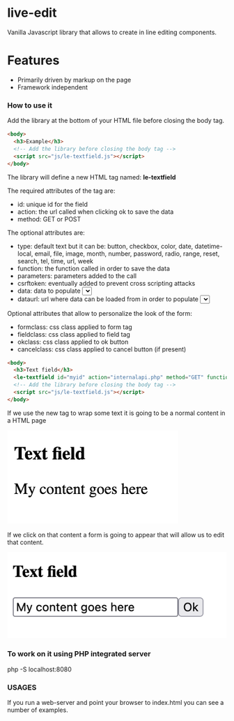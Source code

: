 # live-edit
 
Vanilla Javascript library that allows to create in line editing components.

# Features

* Primarily driven by markup on the page
* Framework independent

### How to use it

Add the library at the bottom of your HTML file before closing the body tag.


```html
<body>
  <h3>Example</h3>
  <!-- Add the library before closing the body tag -->
  <script src="js/le-textfield.js"></script>
</body>
```

The library will define a new HTML tag named: **le-textfield**

The required attributes of the tag are:

* id: unique id for the field
* action: the url called when clicking ok to save the data
* method: GET or POST

The optional attributes are:

* type: default text but it can be: button, checkbox, color, date, datetime-local, email, file, image, month, number, password, radio, range, reset, search, tel, time, url, week
* function: the function called in order to save the data
* parameters: parameters added to the call
* csrftoken: eventually added to prevent cross scripting attacks
* data: data to populate <select> field formata: 
* dataurl: url where data can be loaded from in order to populate <select> field formata:

Optional attributes that allow to personalize the look of the form:

* formclass: css class applied to form tag
* fieldclass: css class applied to field tag
* okclass:  css class applied to ok button
* cancelclass: css class applied to cancel button (if present)

```html
<body>
  <h3>Text field</h3>
  <le-textfield id="myid" action="internalapi.php" method="GET" function="renewthing" parameters="par1=1&par2=accent" csrftoken="mytokenhere">My content goes here</le-textfield>
  <!-- Add the library before closing the body tag -->
  <script src="js/le-textfield.js"></script>
</body>
```

If we use the new tag to wrap some text it is going to be a normal content in a HTML page

![Image representing normal html tag](https://github.com/fabiomattei/live-edit/blob/main/blob/readme/fieldclosed.png?raw=true)

If we click on that content a form is going to appear that will allow us to edit that content.

![Image representing html form](https://github.com/fabiomattei/live-edit/blob/main/blob/readme/fieldopen.png?raw=true)


### To work on it using PHP integrated server

php -S localhost:8080

### USAGES

If you run a web-server and point your browser to index.html you can see a number of examples.



